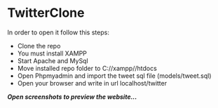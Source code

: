 # TwitterClone 

In order to open it follow this steps:
 - Clone the repo
 - You must install XAMPP
 - Start Apache and MySql
 - Move installed repo folder to C://xampp//htdocs
 - Open Phpmyadmin and import the tweet sql file (models/tweet.sql)
 - Open your browser and write in url localhost/twitter


<b><i> Open screenshots to preview the website... </i></b>
